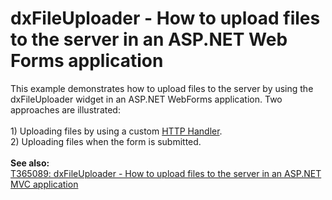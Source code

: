 # dxFileUploader - How to upload files to the server in an ASP.NET Web Forms application


This example demonstrates how to upload files to the server by using the dxFileUploader widget in an ASP.NET WebForms application. Two approaches are illustrated:<br><br>1) Uploading files by using a custom <a href="https://msdn.microsoft.com/en-us/library/bb398986.aspx">HTTP Handler</a>.<br>2) Uploading files when the form is submitted.<br><br><strong>See also:</strong><br><a href="https://www.devexpress.com/Support/Center/p/T365089">T365089: dxFileUploader - How to upload files to the server in an ASP.NET MVC application</a>

<br/>


